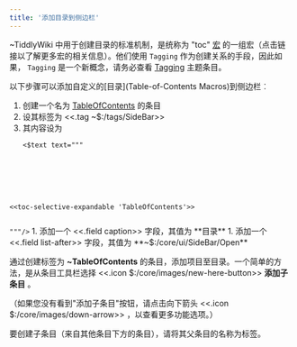 ```yaml
---
title: '添加目录到侧边栏'
---
```


~TiddlyWiki 中用于创建目录的标准机制，是统称为 "toc" [宏](Macros) 的一组宏（点击链接以了解更多宏的相关信息）。他们使用 `Tagging` 作为创建关系的手段，因此如果， `Tagging` 是一个新概念，请务必查看 [Tagging](#Tagging) 主题条目。

以下步骤可以添加自定义的[目录](Table-of-Contents Macros)到侧边栏︰

1. 创建一个名为 [TableOfContents](#TableOfContents) 的条目
1. 设其标签为 <<.tag ~$:/tags/SideBar>>
1. 其内容设为 <div><pre><code><$text text="""
<div class="tc-table-of-contents">

<<toc-selective-expandable 'TableOfContents'>>

</div>"""/></code></pre></div>
1. 添加一个 <<.field caption>> 字段，其值为 **目录**
1. 添加一个 <<.field list-after>> 字段，其值为 **~$:/core/ui/SideBar/Open**

通过创建标签为 **~TableOfContents** 的条目，添加项目至目录。一个简单的方法，是从条目工具栏选择 <<.icon $:/core/images/new-here-button>> **添加子条目** 。

（如果您没有看到"添加子条目"按钮，请点击向下箭头 <<.icon $:/core/images/down-arrow>> ，以查看更多功能选项。）

要创建子条目（来自其他条目下方的条目），请将其父条目的名称为标签。